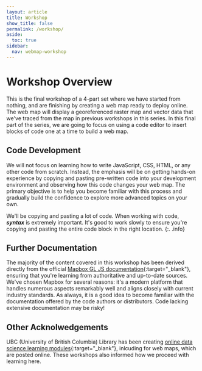 ```yaml
---
layout: article
title: Workshop
show_title: false
permalink: /workshop/
aside:
  toc: true
sidebar:
  nav: webmap-workshop
---
```


# Workshop Overview

This is the final workshop of a 4-part set where we have started from nothing, and are finishing by creating a web map ready to deploy online. The web map will display a georeferenced raster map and vector data that we've traced from the map in previous workshops in this series. In this final part of the series, we are going to focus on using a code editor to insert blocks of code one at a time to build a web map.

## Code Development

We will not focus on learning how to write JavaScript, CSS, HTML, or any other code from scratch. Instead, the emphasis will be on getting hands-on experience by copying and pasting pre-written code into your development environment and observing how this code changes your web map. The primary objective is to help you become familiar with this process and gradually build the confidence to explore more advanced topics on your own.

We'll be copying and pasting a lot of code. When working with code, **_syntax_** is extremely important. It's good to work slowly to ensure you're copying and pasting the entire code block in the right location.
{:. .info}

## Further Documentation

The majority of the content covered in this workshop has been derived directly from the official [Mapbox GL JS documentation](https://docs.mapbox.com/mapbox-gl-js/guides/){:target="\_blank"}, ensuring that you're learning from authoritative and up-to-date sources. We've chosen Mapbox for several reasons: it's a modern platform that handles numerous aspects remarkably well and aligns closely with current industry standards. As always, it is a good idea to become familiar with the documentation offered by the code authors or distributors. Code lacking extensive documentation may be risky!

## Other Acknolwedgements

UBC (University of British Columbia) Library has been creating [online data science learning modules](https://ubc-library-rc.github.io/){:target="\_blank"}, inlcuding for web maps, which are posted online. These workshops also informed how we proceed with learning here.
